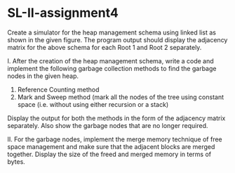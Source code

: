 # SL-II-assignment4
Create a simulator for the heap management schema using linked list as shown in the given figure. The  program output should display the adjacency matrix for the above schema for each Root 1 and Root 2  separately.

I. After the creation of the heap management schema, write a code and implement the following garbage collection methods to find the garbage nodes in the given heap.
  1. Reference Counting method
  2. Mark and Sweep method (mark all the nodes of the tree using constant space (i.e. without using either recursion or a stack)
  
  
Display the output for both the methods in the form of the adjacency matrix separately. Also show the garbage nodes that are no longer required.

II. For the garbage nodes, implement the merge memory technique of free space management and make sure that the adjacent blocks are merged together. Display the size of the freed and merged memory in terms of bytes.
